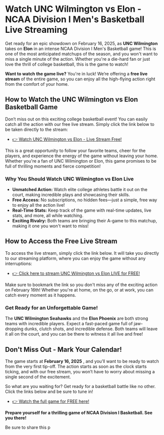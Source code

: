# Watch UNC Wilmington vs Elon - NCAA Division I Men's Basketball Live Streaming

Get ready for an epic showdown on February 16, 2025, as **UNC Wilmington** takes on **Elon** in an intense NCAA Division I Men's Basketball game! This is one of the most anticipated matchups of the season, and you won't want to miss a single minute of the action. Whether you're a die-hard fan or just love the thrill of college basketball, this is the game to watch!

**Want to watch the game live?** You're in luck! We’re offering a **free live stream** of the entire game, so you can enjoy all the high-flying action right from the comfort of your home.

## How to Watch the UNC Wilmington vs Elon Basketball Game

Don’t miss out on this exciting college basketball event! You can easily catch all the action with our free live stream. Simply click the link below to be taken directly to the stream:

- [👉 Watch UNC Wilmington vs Elon - Live Stream Free!](https://tinyurl.com/livestreamfreeo?st=UNC+Wilmington+vs+Elon&si=ghc)

This is a great opportunity to follow your favorite teams, cheer for the players, and experience the energy of the game without leaving your home. Whether you're a fan of UNC Wilmington or Elon, this game promises to be full of thrilling moments and fierce competition!

### Why You Should Watch UNC Wilmington vs Elon Live

- **Unmatched Action:** Watch elite college athletes battle it out on the court, making incredible plays and showcasing their skills.
- **Free Access:** No subscriptions, no hidden fees—just a simple, free way to enjoy all the action live!
- **Real-Time Stats:** Keep track of the game with real-time updates, live stats, and more, all while watching.
- **Exciting Rivalry:** Both teams are bringing their A-game to this matchup, making it one you won't want to miss!

## How to Access the Free Live Stream

To access the live stream, simply click the link below. It will take you directly to our streaming platform, where you can enjoy the game without any interruptions:

- [👉 Click here to stream UNC Wilmington vs Elon LIVE for FREE!](https://tinyurl.com/livestreamfreeo?st=UNC+Wilmington+vs+Elon&si=ghc)

Make sure to bookmark the link so you don't miss any of the exciting action on February 16th! Whether you're at home, on the go, or at work, you can catch every moment as it happens.

### Get Ready for an Unforgettable Game!

The **UNC Wilmington Seahawks** and the **Elon Phoenix** are both strong teams with incredible players. Expect a fast-paced game full of jaw-dropping dunks, clutch shots, and incredible defense. Both teams will leave it all on the court, and you can be there to witness it all live and free!

## Don't Miss Out - Mark Your Calendar!

The game starts at **February 16, 2025** , and you’ll want to be ready to watch from the very first tip-off. The action starts as soon as the clock starts ticking, and with our free stream, you won’t have to worry about missing a single second of the excitement.

So what are you waiting for? Get ready for a basketball battle like no other. Click the links below and be sure to tune in!

- [👉 Watch the full game for FREE here!](https://tinyurl.com/livestreamfreeo?st=UNC+Wilmington+vs+Elon&si=ghc)

**Prepare yourself for a thrilling game of NCAA Division I Basketball. See you there!**

Be sure to share this p
